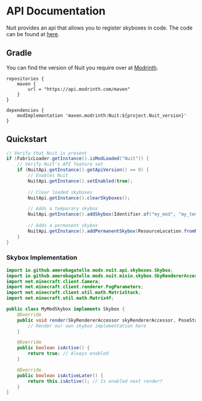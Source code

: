 # API Documentation

Nuit provides an api that allows you to register skyboxes in code.
The code can be found at [here](/src/main/java/io/github/amerebagatelle/mods/nuit/api).

## Gradle

You can find the version of Nuit you require over at [Modrinth](https://modrinth.com/mod/fabricskyboxes/versions).

```
repositories {
    maven {
        url = "https://api.modrinth.com/maven"
    }
}

dependencies {
    modImplementation 'maven.modrinth:Nuit:${project.Nuit_version}'
}
```

## Quickstart

```java
// Verify that Nuit is present
if (FabricLoader.getInstance().isModLoaded("Nuit")) {
    // Verify Nuit's API feature set
    if (NuitApi.getInstance().getApiVersion() == 0) {
        // Enables Nuit
        NuitApi.getInstance().setEnabled(true);
        
        // Clear loaded skyboxes
        NuitApi.getInstance().clearSkyboxes();

        // Adds a temporary skybox
        NuitApi.getInstance().addSkybox(Identifier.of("my_mod", "my_temporary_skybox"), /*JsonObject or Skybox implementation*/);
        
        // Adds a permanent skybox
        NuitApi.getInstance().addPermanentSkybox(ResourceLocation.fromNamespaceAndPath("my_mod", "my_permanent_skybox"), /*Skybox implementation*/);
    }
}
```

### Skybox Implementation

```java
import io.github.amerebagatelle.mods.nuit.api.skyboxes.Skybox;
import io.github.amerebagatelle.mods.nuit.mixin.skybox.SkyRendererAccess;
import net.minecraft.client.Camera;
import net.minecraft.client.renderer.FogParameters;
import net.minecraft.client.util.math.MatrixStack;
import net.minecraft.util.math.Matrix4f;

public class MyModSkybox implements Skybox {
    @Override
    public void render(SkyRendererAccessor skyRendererAccessor, PoseStack poseStack, Matrix4f projectionMatrix, float tickDelta, Camera camera, FogParameters fogParameters, Runnable fogCallback) {
        // Render our own skybox implementation here
    }

    @Override
    public boolean isActive() {
        return true; // Always enabled
    }

    @Override
    public boolean isActiveLater() {
        return this.isActive(); // Is enabled next render?
    }
}
```